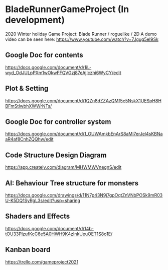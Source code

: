 # BladeRunnerGameProject (In development)
2020 Winter holiday Game Project: Blade Runner / roguelike / 2D
A demo video can be seen here: https://www.youtube.com/watch?v=7Jgug5eI9Sk


## Google Doc for contents
https://docs.google.com/document/d/1iL-wyd_OdJULpPXm1wOkwFFQVGzj87eAjIczhi6WyCY/edit

## Plot & Setting
https://docs.google.com/document/d/1QZn8dZZAzQMf5e5NskX1UESpH8HBFmStIwbhXWWrNTs/

## Google Doc for controller system
https://docs.google.com/document/d/1_OUWAmkbEnArS8aMi7erJel4sKBNaaR4af8CnhZQQhw/edit

## Code Structure Design Diagram
https://app.creately.com/diagram/MHWMWVnegnS/edit

## AI: Behaviour Tree structure for monsters
https://docs.google.com/drawings/d/11N7p43N9j7gpOqtZnVNbPOSk9mR03U-K5DQ1SyRgL3s/edit?usp=sharing

## Shaders and Effects
https://docs.google.com/document/d/14b-tOU33PlzufKcC6e5A0HWH9K4zInkUeuOET1S8o1E/

## Kanban board
https://trello.com/gameproject2021
